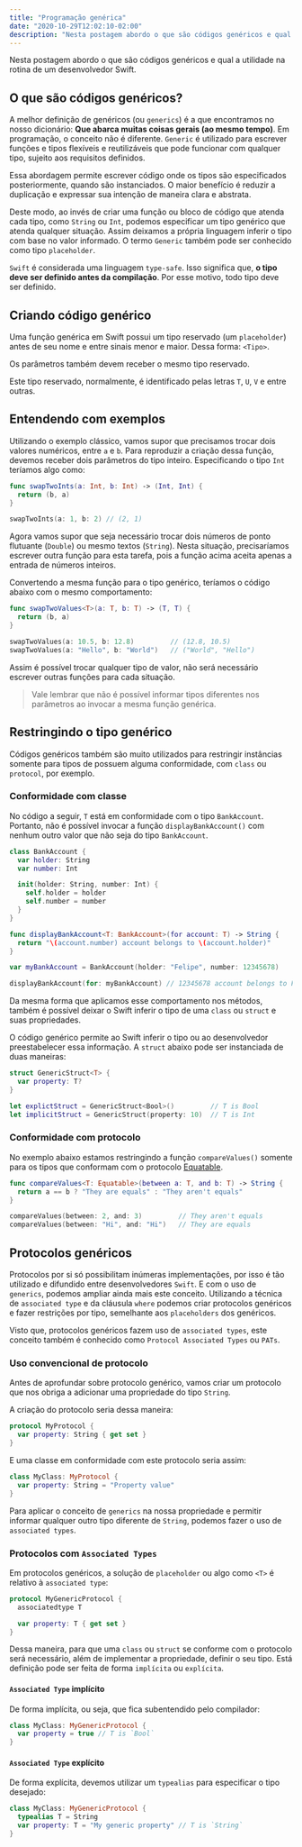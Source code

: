```yaml
---
title: "Programação genérica"
date: "2020-10-29T12:02:10-02:00"
description: "Nesta postagem abordo o que são códigos genéricos e qual a utilidade na rotina de um desenvolvedor Swift."
---
```


Nesta postagem abordo o que são códigos genéricos e qual a utilidade na rotina de um desenvolvedor Swift.

## O que são códigos genéricos?

A melhor definição de genéricos (ou `generics`) é a que encontramos no nosso dicionário: **Que abarca muitas coisas gerais (ao mesmo tempo)**. Em programação, o conceito não é diferente. `Generic` é utilizado para escrever funções e tipos flexíveis e reutilizáveis que pode funcionar com qualquer tipo, sujeito aos requisitos definidos.

Essa abordagem permite escrever código onde os tipos são especificados posteriormente, quando são instanciados. O maior benefício é reduzir a duplicação e expressar sua intenção de maneira clara e abstrata.

Deste modo, ao invés de criar uma função ou bloco de código que atenda cada tipo, como `String` ou `Int`, podemos especificar um tipo genérico que atenda qualquer situação. Assim deixamos a própria linguagem inferir o tipo com base no valor informado. O termo `Generic` também pode ser conhecido como tipo `placeholder`.

`Swift` é considerada uma linguagem `type-safe`. Isso significa que, **o tipo deve ser definido antes da compilação**. Por esse motivo, todo tipo deve ser definido.

## Criando código genérico

Uma função genérica em Swift possui um tipo reservado (um `placeholder`) antes de seu nome e entre sinais menor e maior. Dessa forma: `<Tipo>`.

Os parâmetros também devem receber o mesmo tipo reservado.

Este tipo reservado, normalmente, é identificado pelas letras `T`, `U`, `V` e entre outras.

## Entendendo com exemplos

Utilizando o exemplo clássico, vamos supor que precisamos trocar dois valores numéricos, entre `a` e `b`. Para reproduzir a criação dessa função, devemos receber dois parâmetros do tipo inteiro. Especificando o tipo `Int` teríamos algo como:

```swift
func swapTwoInts(a: Int, b: Int) -> (Int, Int) {
  return (b, a)
}

swapTwoInts(a: 1, b: 2) // (2, 1)
```

Agora vamos supor que seja necessário trocar dois números de ponto flutuante (`Double`) ou mesmo textos (`String`). Nesta situação, precisaríamos escrever outra função para esta tarefa, pois a função acima aceita apenas a entrada de números inteiros.

Convertendo a mesma função para o tipo genérico, teríamos o código abaixo com o mesmo comportamento:

```swift
func swapTwoValues<T>(a: T, b: T) -> (T, T) {
  return (b, a)
}

swapTwoValues(a: 10.5, b: 12.8)         // (12.8, 10.5)
swapTwoValues(a: "Hello", b: "World")   // ("World", "Hello")
```

Assim é possível trocar qualquer tipo de valor, não será necessário escrever outras funções para cada situação.

> Vale lembrar que não é possível informar tipos diferentes nos parâmetros ao invocar a mesma função genérica.

## Restringindo o tipo genérico

Códigos genéricos também são muito utilizados para restringir instâncias somente para tipos de possuem alguma conformidade, com `class` ou `protocol`, por exemplo.

### Conformidade com classe

No código a seguir, `T` está em conformidade com o tipo `BankAccount`. Portanto, não é possível invocar a função `displayBankAccount()` com nenhum outro valor que não seja do tipo `BankAccount`.

```swift
class BankAccount {
  var holder: String
  var number: Int

  init(holder: String, number: Int) {
    self.holder = holder
    self.number = number
  }
}

func displayBankAccount<T: BankAccount>(for account: T) -> String {
  return "\(account.number) account belongs to \(account.holder)"
}

var myBankAccount = BankAccount(holder: "Felipe", number: 12345678)

displayBankAccount(for: myBankAccount) // 12345678 account belongs to Felipe
```

Da mesma forma que aplicamos esse comportamento nos métodos, também é possível deixar o Swift inferir o tipo de uma `class` ou `struct` e suas propriedades.

O código genérico permite ao Swift inferir o tipo ou ao desenvolvedor preestabelecer essa informação. A `struct` abaixo pode ser instanciada de duas maneiras:

```swift
struct GenericStruct<T> {
  var property: T?
}
```

```swift
let explictStruct = GenericStruct<Bool>()         // T is Bool
let implicitStruct = GenericStruct(property: 10)  // T is Int
```

### Conformidade com protocolo

No exemplo abaixo estamos restringindo a função `compareValues()` somente para os tipos que conformam com o protocolo [Equatable](https://developer.apple.com/documentation/swift/equatable).

```swift
func compareValues<T: Equatable>(between a: T, and b: T) -> String {
  return a == b ? "They are equals" : "They aren't equals"
}

compareValues(between: 2, and: 3)         // They aren't equals
compareValues(between: "Hi", and: "Hi")   // They are equals
```

## Protocolos genéricos

Protocolos por si só possibilitam inúmeras implementações, por isso é tão utilizado e difundido entre desenvolvedores `Swift`. E com o uso de `generics`, podemos ampliar ainda mais este conceito. Utilizando a técnica de `associated type` e da cláusula `where` podemos criar protocolos genéricos e fazer restrições por tipo, semelhante aos `placeholders` dos genéricos.

Visto que, protocolos genéricos fazem uso de `associated types`, este conceito também é conhecido como `Protocol Associated Types` ou `PATs`.

### Uso convencional de protocolo

Antes de aprofundar sobre protocolo genérico, vamos criar um protocolo que nos obriga a adicionar uma propriedade do tipo `String`.

A criação do protocolo seria dessa maneira:

```Swift
protocol MyProtocol {
  var property: String { get set }
}
```

E uma classe em conformidade com este protocolo seria assim:

```Swift
class MyClass: MyProtocol {
  var property: String = "Property value"
}
```

Para aplicar o conceito de `generics` na nossa propriedade e permitir informar qualquer outro tipo diferente de `String`, podemos fazer o uso de `associated types`.

### Protocolos com `Associated Types`

Em protocolos genéricos, a solução de `placeholder` ou algo como `<T>` é relativo à `associated type`:

```Swift
protocol MyGenericProtocol {
  associatedtype T

  var property: T { get set }
}
```

Dessa maneira, para que uma `class` ou `struct` se conforme com o protocolo será necessário, além de implementar a propriedade, definir o seu tipo. Está definição pode ser feita de forma `implícita` ou `explícita`.

#### `Associated Type` implícito

De forma implícita, ou seja, que fica subentendido pelo compilador:

```Swift
class MyClass: MyGenericProtocol {
  var property = true // T is `Bool`
}
```

#### `Associated Type` explícito

De forma explícita, devemos utilizar um `typealias` para especificar o tipo desejado:

```Swift
class MyClass: MyGenericProtocol {
  typealias T = String
  var property: T = "My generic property" // T is `String`
}
```
